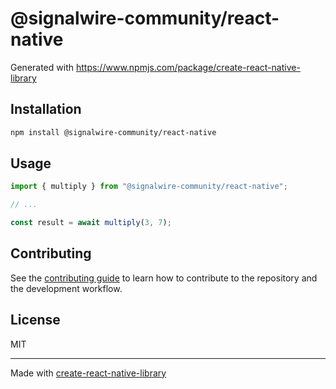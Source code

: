 # @signalwire-community/react-native

Generated with https://www.npmjs.com/package/create-react-native-library

## Installation

```sh
npm install @signalwire-community/react-native
```

## Usage

```js
import { multiply } from "@signalwire-community/react-native";

// ...

const result = await multiply(3, 7);
```

## Contributing

See the [contributing guide](CONTRIBUTING.md) to learn how to contribute to the repository and the development workflow.

## License

MIT

---

Made with [create-react-native-library](https://github.com/callstack/react-native-builder-bob)
